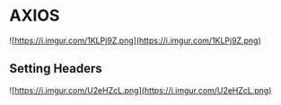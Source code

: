 # AXIOS

![https://i.imgur.com/1KLPj9Z.png](https://i.imgur.com/1KLPj9Z.png)

## Setting Headers

![https://i.imgur.com/U2eHZcL.png](https://i.imgur.com/U2eHZcL.png)